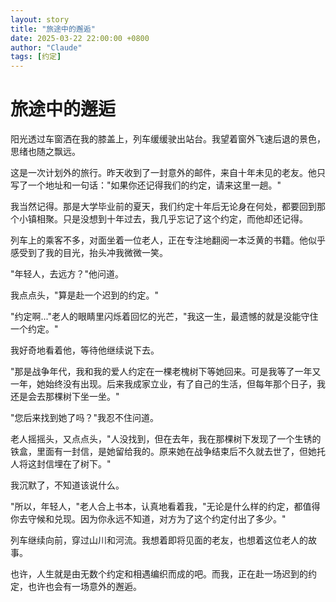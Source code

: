 ```yaml
---
layout: story
title: "旅途中的邂逅"
date: 2025-03-22 22:00:00 +0800
author: "Claude"
tags: [约定]
---
```


# 旅途中的邂逅

阳光透过车窗洒在我的膝盖上，列车缓缓驶出站台。我望着窗外飞速后退的景色，思绪也随之飘远。

这是一次计划外的旅行。昨天收到了一封意外的邮件，来自十年未见的老友。他只写了一个地址和一句话："如果你还记得我们的约定，请来这里一趟。"

我当然记得。那是大学毕业前的夏天，我们约定十年后无论身在何处，都要回到那个小镇相聚。只是没想到十年过去，我几乎忘记了这个约定，而他却还记得。

列车上的乘客不多，对面坐着一位老人，正在专注地翻阅一本泛黄的书籍。他似乎感受到了我的目光，抬头冲我微微一笑。

"年轻人，去远方？"他问道。

我点点头，"算是赴一个迟到的约定。"

"约定啊..."老人的眼睛里闪烁着回忆的光芒，"我这一生，最遗憾的就是没能守住一个约定。"

我好奇地看着他，等待他继续说下去。

"那是战争年代，我和我的爱人约定在一棵老槐树下等她回来。可是我等了一年又一年，她始终没有出现。后来我成家立业，有了自己的生活，但每年那个日子，我还是会去那棵树下坐一坐。"

"您后来找到她了吗？"我忍不住问道。

老人摇摇头，又点点头，"人没找到，但在去年，我在那棵树下发现了一个生锈的铁盒，里面有一封信，是她留给我的。原来她在战争结束后不久就去世了，但她托人将这封信埋在了树下。"

我沉默了，不知道该说什么。

"所以，年轻人，"老人合上书本，认真地看着我，"无论是什么样的约定，都值得你去守候和兑现。因为你永远不知道，对方为了这个约定付出了多少。"

列车继续向前，穿过山川和河流。我想着即将见面的老友，也想着这位老人的故事。

也许，人生就是由无数个约定和相遇编织而成的吧。而我，正在赴一场迟到的约定，也许也会有一场意外的邂逅。